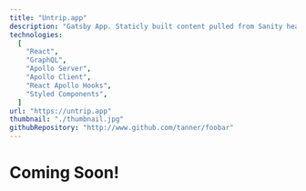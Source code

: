 ```yaml
---
title: "Untrip.app"
description: "Gatsby App. Staticly built content pulled from Sanity headless CMS."
technologies:
  [
    "React",
    "GraphQL",
    "Apollo Server",
    "Apollo Client",
    "React Apollo Hooks",
    "Styled Components",
  ]
url: "https://untrip.app"
thumbnail: "./thumbnail.jpg"
githubRepository: "http://www.github.com/tanner/foobar"
---
```


# Coming Soon!
